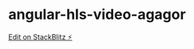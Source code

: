 # angular-hls-video-agagor

[Edit on StackBlitz ⚡️](https://stackblitz.com/edit/angular-hls-video-9mttrp)